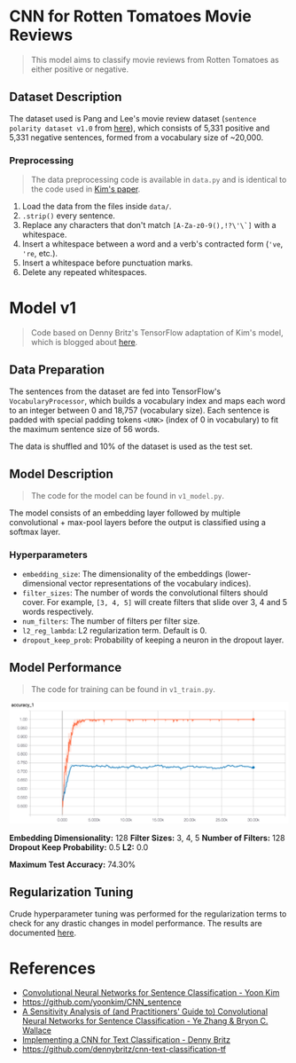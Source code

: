 # CNN for Rotten Tomatoes Movie Reviews

> This model aims to classify movie reviews from Rotten Tomatoes as either positive or negative.

## Dataset Description

The dataset used is Pang and Lee's movie review dataset (`sentence polarity dataset v1.0` from [here](http://www.cs.cornell.edu/people/pabo/movie-review-data/)), which consists of 5,331 positive and 5,331 negative sentences, formed from a vocabulary size of ~20,000.

### Preprocessing

> The data preprocessing code is available in `data.py` and is identical to the code used in [Kim's paper](https://arxiv.org/pdf/1408.5882.pdf).

1. Load the data from the files inside `data/`.
2. `.strip()` every sentence.
3. Replace any characters that don't match ``[A-Za-z0-9(),!?\'\`]`` with a whitespace.
4. Insert a whitespace between a word and a verb's contracted form (`'ve`, `'re`, etc.).
5. Insert a whitespace before punctuation marks.
6. Delete any repeated whitespaces.

# Model v1

> Code based on Denny Britz's TensorFlow adaptation of Kim's model, which is blogged about [here](http://www.wildml.com/2015/12/implementing-a-cnn-for-text-classification-in-tensorflow/).

## Data Preparation

The sentences from the dataset are fed into TensorFlow's `VocabularyProcessor`, which builds a vocabulary index and maps each word to an integer between 0 and 18,757 (vocabulary size). Each sentence is padded with special padding tokens `<UNK>` (index of 0 in vocabulary) to fit the maximum sentence size of 56 words.

The data is shuffled and 10% of the dataset is used as the test set.

## Model Description

> The code for the model can be found in `v1_model.py`.

The model consists of an embedding layer followed by multiple convolutional + max-pool layers before the output is classified using a softmax layer.

### Hyperparameters

- `embedding_size`: The dimensionality of the embeddings (lower-dimensional vector representations of the vocabulary indices).
- `filter_sizes`: The number of words the convolutional filters should cover. For example, `[3, 4, 5]` will create filters that slide over 3, 4 and 5 words respectively.
- `num_filters`: The number of filters per filter size.
- `l2_reg_lambda`: L2 regularization term. Default is 0.
- `dropout_keep_prob`: Probability of keeping a neuron in the dropout layer.

## Model Performance

> The code for training can be found in `v1_train.py`.

![](plots/1507628197-Accuracy.png)

**Embedding Dimensionality:** 128
**Filter Sizes:** 3, 4, 5
**Number of Filters:** 128
**Dropout Keep Probability:** 0.5
**L2:** 0.0

**Maximum Test Accuracy:** 74.30%

## Regularization Tuning

Crude hyperparameter tuning was performed for the regularization terms to check for any drastic changes in model performance. The results are documented [here](v1_Regularization_Tuning.md).

# References

- [Convolutional Neural Networks for Sentence Classification - Yoon Kim](https://arxiv.org/abs/1408.5882)
- https://github.com/yoonkim/CNN_sentence
- [A Sensitivity Analysis of (and Practitioners' Guide to) Convolutional Neural Networks for Sentence Classification - Ye Zhang & Bryon C. Wallace](https://arxiv.org/abs/1510.03820)
- [Implementing a CNN for Text Classification - Denny Britz](http://www.wildml.com/2015/12/implementing-a-cnn-for-text-classification-in-tensorflow/)
- https://github.com/dennybritz/cnn-text-classification-tf
